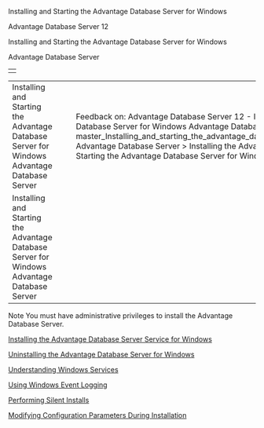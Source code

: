 Installing and Starting the Advantage Database Server for Windows




Advantage Database Server 12  

Installing and Starting the Advantage Database Server for Windows

Advantage Database Server

|  |
| --- |
|  |

|  |  |  |  |  |
| --- | --- | --- | --- | --- |
| Installing and Starting the Advantage Database Server for Windows  Advantage Database Server |  |  | Feedback on: Advantage Database Server 12 - Installing and Starting the Advantage Database Server for Windows Advantage Database Server master\_Installing\_and\_starting\_the\_advantage\_database\_server\_for\_windows\_nt\_2000\_2003 Advantage Database Server > Installing the Advantage Database Server > Installing and Starting the Advantage Database Server for Windows / Dear Support Staff, |  |
| Installing and Starting the Advantage Database Server for Windows  Advantage Database Server |  |  |  |  |

Note You must have administrative privileges to install the Advantage Database Server.

[Installing the Advantage Database Server Service for Windows](master_installing_the_advantage_database_server_service_for_windows_nt_2000_2003.htm)

[Uninstalling the Advantage Database Server for Windows](master_uninstalling_the_advantage_database_server_for_windows_nt_2000_2003.htm)

[Understanding Windows Services](master_understanding_windows_nt_2000_2003_services.htm)

[Using Windows Event Logging](master_using_windows_nt_2000_2003_event_logging.htm)

[Performing Silent Installs](master_performing_silent_installs.htm)

[Modifying Configuration Parameters During Installation](master_modifying_configuration_parameters_during_installation.htm)